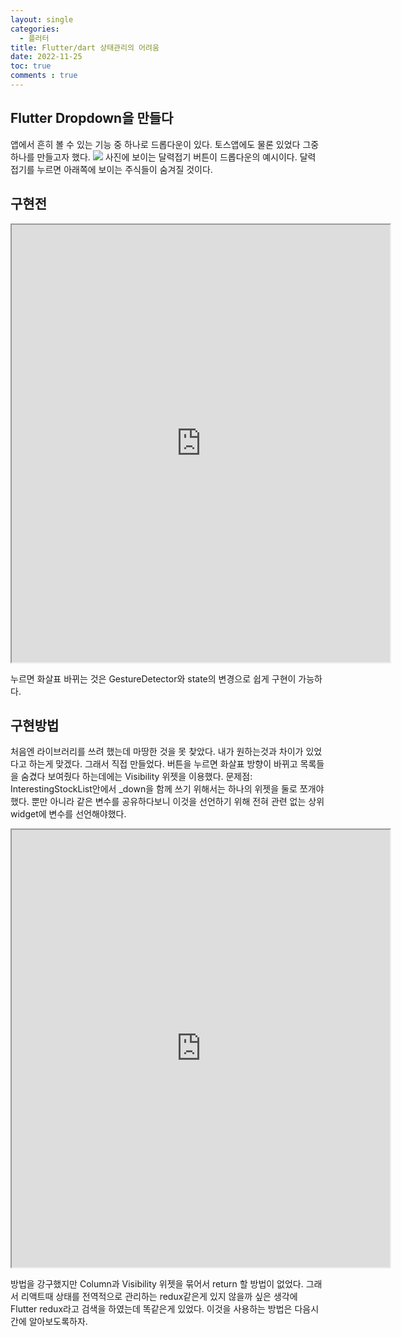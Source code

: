 ```yaml
---
layout: single
categories:
  - 플러터
title: Flutter/dart 상태관리의 어려움
date: 2022-11-25
toc: true
comments : true
---
```

## Flutter Dropdown을 만들다
앱에서 흔히 볼 수 있는 기능 중 하나로 드롭다운이 있다.
토스앱에도 물론 있었다 그중 하나를 만들고자 했다.
**![](https://lh3.googleusercontent.com/8zUga6LidlDqfoX1XWzrH02NktfnIfWvVbGaGfKfr_LX4SSGG8MzPRMCzjq_b32Xh2YnIH-hwR9HNJwyoqVOTIOXOF53NKbQZq619epFxoxy3u9x2Za0uWfb6ZG0KGB-XquDXR15rc2kl9StG4Jab1EM7bqXWbaLgwrbDfxQ0U45NAciKo4pKKRPZvXX16rr)**
사진에 보이는 달력접기 버튼이 드롭다운의 예시이다. 달력 접기를 누르면 아래쪽에 보이는 주식들이 숨겨질 것이다.

## 구현전


<iframe src="https://dartpad.dev/embed-flutter.html?id=2b54c4ebe279342b4b1856f5bbf224d8" style="width:120%; height:700px"></iframe>

누르면 화살표 바뀌는 것은 GestureDetector와 state의 변경으로 쉽게 구현이 가능하다.

## 구현방법
처음엔 라이브러리를 쓰려 했는데 마땅한 것을 못 찾았다. 내가 원하는것과 차이가 있었다고 하는게 맞겠다.
그래서 직접 만들었다. 버튼을 누르면 화살표 방향이 바뀌고 목록들을 숨겼다 보여줬다 하는데에는 Visibility 위젯을
이용했다. 
문제점: InterestingStockList안에서 _down을 함께 쓰기 위해서는 하나의 위젯을 둘로 쪼개야했다. 
뿐만 아니라 같은 변수를 공유하다보니 이것을 선언하기 위해 전혀 관련 없는 상위 widget에 변수를 선언해야했다.

<iframe src="https://dartpad.dev/embed-flutter.html?id=9228a1fa352c610d521d92975aa9c5b6" style="width:120%; height:700px"></iframe>

방법을 강구했지만 Column과 Visibility 위젯을 묶어서 return 할 방법이 없었다. 그래서 리액트때 상태를 전역적으로 관리하는
redux같은게 있지 않을까 싶은 생각에 Flutter redux라고 검색을 하였는데 똑같은게 있었다.
이것을 사용하는 방법은 다음시간에 알아보도록하자.
